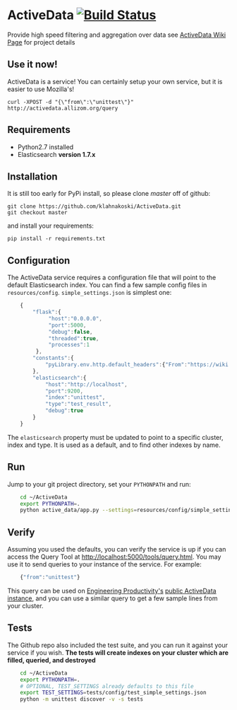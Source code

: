 # ActiveData [![Build Status](https://travis-ci.org/klahnakoski/ActiveData.svg?branch=master)](https://travis-ci.org/klahnakoski/ActiveData)

Provide high speed filtering and aggregation over data see [ActiveData Wiki Page](https://wiki.mozilla.org/Auto-tools/Projects/ActiveData) for project details

## Use it now!

ActiveData is a service! You can certainly setup your own service, but it is easier to use Mozilla's!

	curl -XPOST -d "{\"from\":\"unittest\"}" http://activedata.allizom.org/query

## Requirements

* Python2.7 installed
* Elasticsearch **version 1.7.x**


## Installation

It is still too early for PyPi install, so please clone *master* off of github:

    git clone https://github.com/klahnakoski/ActiveData.git
    git checkout master

and install your requirements:

    pip install -r requirements.txt


## Configuration

The ActiveData service requires a configuration file that will point to the
default Elasticsearch index. You can find a few sample config files in
`resources/config`. `simple_settings.json` is simplest one:

```javascript
    {
        "flask":{
             "host":"0.0.0.0",
             "port":5000,
             "debug":false,
             "threaded":true,
             "processes":1
         },
        "constants":{
            "pyLibrary.env.http.default_headers":{"From":"https://wiki.mozilla.org/Auto-tools/Projects/ActiveData"}
        },
        "elasticsearch":{
            "host":"http://localhost",
            "port":9200,
            "index":"unittest",
            "type":"test_result",
            "debug":true
        }
    }
```

The `elasticsearch` property must be updated to point to a specific cluster,
index and type. It is used as a default, and to find other indexes by name.

## Run

Jump to your git project directory, set your `PYTHONPATH` and run:

```bash
    cd ~/ActiveData
    export PYTHONPATH=.
    python active_data/app.py --settings=resources/config/simple_settings.json
```

## Verify

Assuming you used the defaults, you can verify the service is up if you can
access the Query Tool at [http://localhost:5000/tools/query.html](http://localhost:5000/tools/query.html).
You may use it to send queries to your instance of the service. For example:

```javascript
    {"from":"unittest"}
```

This query can be used on [Engineering Productivity's](https://wiki.mozilla.org/EngineeringProductivity)
[public ActiveData instance](http://activedata.allizom.org/tools/query.html),
and you can use a similar query to get a few sample lines from your cluster.

## Tests

The Github repo also included the test suite, and you can run it against
your service if you wish. **The tests will create indexes on your
cluster which are filled, queried, and destroyed**

```bash
    cd ~/ActiveData
    export PYTHONPATH=.
    # OPTIONAL, TEST_SETTINGS already defaults to this file
    export TEST_SETTINGS=tests/config/test_simple_settings.json
    python -m unittest discover -v -s tests
```
